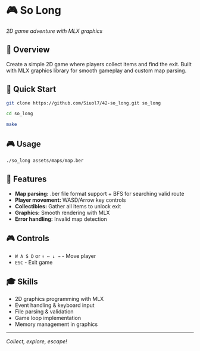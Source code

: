 # 🎮 So Long
*2D game adventure with MLX graphics*

## 🎯 Overview
Create a simple 2D game where players collect items and find the exit. Built with MLX graphics library for smooth gameplay and custom map parsing.

## 🚀 Quick Start
```bash
git clone https://github.com/Siuol7/42-so_long.git so_long
```
```bash
cd so_long
```
```bash
make
```
## 🎮 Usage
```bash
./so_long assets/maps/map.ber
```

## 🌟 Features
- **Map parsing:** .ber file format support + BFS for searching valid route
- **Player movement:** WASD/Arrow key controls  
- **Collectibles:** Gather all items to unlock exit
- **Graphics:** Smooth rendering with MLX
- **Error handling:** Invalid map detection

## 🎮 Controls
- `W A S D` or `↑ ← ↓ →` - Move player
- `ESC` - Exit game

## 🎓 Skills
- 2D graphics programming with MLX
- Event handling & keyboard input
- File parsing & validation
- Game loop implementation
- Memory management in graphics

---
*Collect, explore, escape!*
